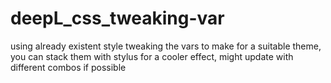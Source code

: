 # deepL_css_tweaking-var
using already existent style tweaking the vars to make for a suitable theme, you can stack them with stylus for a cooler effect, might update with different combos if possible 
